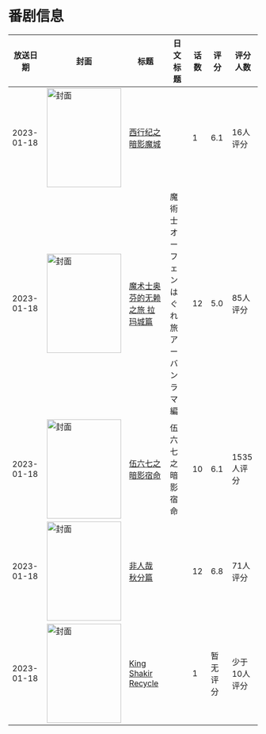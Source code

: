 # 番剧信息

|放送日期|封面|标题|日文标题|话数|评分|评分人数|
|---|---|---|---|---|---|---|
|2023-01-18|<img src="//lain.bgm.tv/pic/cover/c/31/a3/389051_ACBB6.jpg" alt="封面" style="width:150px;height:200px;object-fit:cover;">|[西行纪之暗影魔城](https://bangumi.tv/subject/389051)||1|6.1|16人评分|
|2023-01-18|<img src="//lain.bgm.tv/pic/cover/c/29/67/401786_3CQ31.jpg" alt="封面" style="width:150px;height:200px;object-fit:cover;">|[魔术士奥芬的无赖之旅 拉玛城篇](https://bangumi.tv/subject/401786)|魔術士オーフェンはぐれ旅 アーバンラマ編|12|5.0|85人评分|
|2023-01-18|<img src="//lain.bgm.tv/pic/cover/c/8b/78/403430_nYQgq.jpg" alt="封面" style="width:150px;height:200px;object-fit:cover;">|[伍六七之暗影宿命](https://bangumi.tv/subject/403430)|伍六七之暗影宿命|10|6.1|1535人评分|
|2023-01-18|<img src="//lain.bgm.tv/pic/cover/c/51/80/413619_W1Prc.jpg" alt="封面" style="width:150px;height:200px;object-fit:cover;">|[非人哉 秋分篇](https://bangumi.tv/subject/413619)||12|6.8|71人评分|
|2023-01-18|<img src="//lain.bgm.tv/pic/cover/c/75/a2/461533_144pr.jpg" alt="封面" style="width:150px;height:200px;object-fit:cover;">|[King Shakir Recycle](https://bangumi.tv/subject/461533)||1|暂无评分|少于10人评分|
